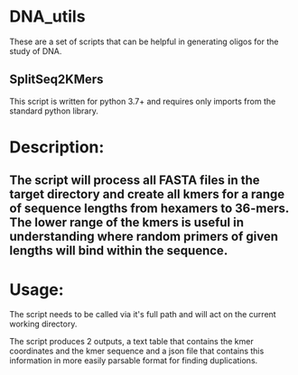 # DNA_utils

These are a set of scripts that can be helpful in generating oligos for
the study of DNA.

## SplitSeq2KMers

This script is written for python 3.7+ and requires only imports from the
standard python library.

Description:
============

The script will process all FASTA files in the target directory and create
all kmers for a range of sequence lengths from hexamers to 36-mers. The
lower range of the kmers is useful in understanding where random primers
of given lengths will bind within the sequence.
--------------------------------------------------------------------------

Usage:
======

The script needs to be called via it's full path and will act on the
current working directory.

The script produces 2 outputs, a text table that contains the kmer
coordinates and the kmer sequence and a json file that contains this
information in more easily parsable format for finding duplications.

